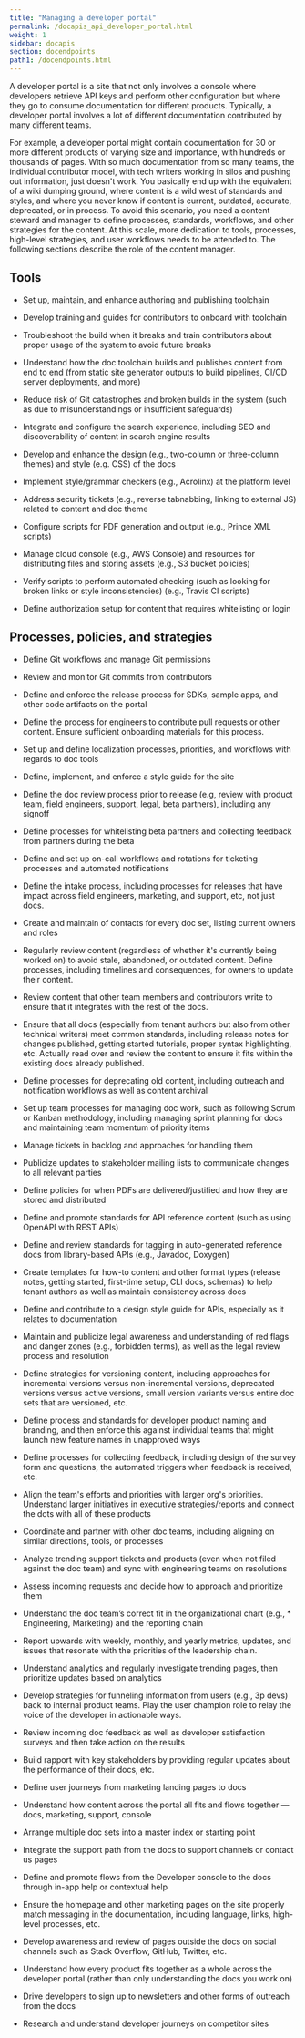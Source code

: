 ```yaml
---
title: "Managing a developer portal"
permalink: /docapis_api_developer_portal.html
weight: 1
sidebar: docapis
section: docendpoints
path1: /docendpoints.html
---
```


A developer portal is a site that not only involves a console where developers retrieve API keys and perform other configuration but where they go to consume documentation for different products. Typically, a developer portal involves a lot of different documentation contributed by many different teams.

For example, a developer portal might contain documentation for 30 or more different products of varying size and importance, with hundreds or thousands of pages. With so much documentation from so many teams, the individual contributor model, with tech writers working in silos and pushing out information, just doesn't work. You basically end up with the equivalent of a wiki dumping ground, where content is a wild west of standards and styles, and where you never know if content is current, outdated, accurate, deprecated, or in process. To avoid this scenario, you need a content steward and manager to define processes, standards, workflows, and other strategies for the content. At this scale, more dedication to tools, processes, high-level strategies, and user workflows needs to be attended to. The following sections describe the role of the content manager.

## Tools

* Set up, maintain, and enhance authoring and publishing toolchain

* Develop training and guides for contributors to onboard with toolchain

* Troubleshoot the build when it breaks and train contributors about proper usage of the system to avoid future breaks

* Understand how the doc toolchain builds and publishes content from end to end (from static site generator outputs to build pipelines, CI/CD server deployments, and more)

* Reduce risk of Git catastrophes and broken builds in the system (such as due to misunderstandings or insufficient safeguards)

* Integrate and configure the search experience, including SEO and discoverability of content in search engine results

* Develop and enhance the design (e.g., two-column or three-column themes) and style (e.g. CSS) of the docs

* Implement style/grammar checkers (e.g., Acrolinx) at the platform level

* Address security tickets (e.g., reverse tabnabbing, linking to external JS)
related to content and doc theme  

* Configure scripts for PDF generation and output (e.g., Prince XML scripts)

* Manage cloud console (e.g., AWS Console) and resources for distributing files and storing assets (e.g., S3 bucket policies)

* Verify scripts to perform automated checking (such as looking for broken links or style inconsistencies) (e.g., Travis CI scripts)

* Define authorization setup for content that requires whitelisting or login

## Processes, policies, and strategies

* Define Git workflows and manage Git permissions

* Review and monitor Git commits from contributors

* Define and enforce the release process for SDKs, sample apps, and other code artifacts on the portal

* Define the process for engineers to contribute pull requests or other content. Ensure sufficient onboarding materials for this process.

* Set up and define localization processes, priorities, and workflows with regards to doc tools

* Define, implement, and enforce a style guide for the site

* Define the doc review process prior to release (e.g, review with product team, field engineers, support, legal, beta partners), including any signoff

* Define processes for whitelisting beta partners and collecting feedback from partners during the beta

* Define and set up on-call workflows and rotations for ticketing processes and automated notifications

* Define the intake process, including processes for releases that have impact across field engineers, marketing, and support, etc, not just docs.

* Create and maintain of contacts for every doc set, listing current owners and roles

* Regularly review content (regardless of whether it's currently being worked on) to avoid stale, abandoned, or outdated content. Define processes, including timelines and consequences, for owners to update their content.

* Review content that other team members and contributors write to ensure that it integrates with the rest of the docs.

* Ensure that all docs (especially from tenant authors but also from other technical writers) meet common standards, including release notes for changes published, getting started tutorials, proper syntax highlighting, etc. Actually read over and review the content to ensure it fits within the existing docs already published.

* Define processes for deprecating old content, including outreach and notification workflows as well as content archival

* Set up team processes for managing doc work, such as following Scrum or Kanban methodology, including managing sprint planning for docs and maintaining team momentum of priority items

* Manage tickets in backlog and approaches for handling them

* Publicize updates to stakeholder mailing lists to communicate changes to all relevant parties

* Define policies for when PDFs are delivered/justified and how they are stored and distributed

* Define and promote standards for API reference content (such as using OpenAPI with REST APIs)

* Define and review standards for tagging in auto-generated reference docs from library-based APIs (e.g., Javadoc, Doxygen)

* Create templates for how-to content and other format types (release notes, getting started, first-time setup, CLI docs, schemas) to help tenant authors as well as maintain consistency across docs

* Define and contribute to a design style guide for APIs, especially as it relates to documentation

* Maintain and publicize legal awareness and understanding of red flags and danger zones (e.g., forbidden terms), as well as the legal review process and resolution

* Define strategies for versioning content, including approaches for incremental versions versus non-incremental versions, deprecated versions versus active versions, small version variants versus entire doc sets that are versioned, etc.

* Define process and standards for developer product naming and branding, and then enforce this against individual teams that might launch new feature names in unapproved ways

* Define processes for collecting feedback, including design of the survey form and questions, the automated triggers when feedback is received, etc.

* Align the team's efforts and priorities with larger org's priorities. Understand larger initiatives in executive strategies/reports and connect the dots with all of these products

* Coordinate and partner with other doc teams, including aligning on similar directions, tools, or processes

* Analyze trending support tickets and products (even when not filed against the doc team) and sync with engineering teams on resolutions

* Assess incoming requests and decide how to approach and prioritize them

* Understand the doc team’s correct fit in the organizational chart (e.g., * Engineering, Marketing) and the reporting chain

* Report upwards with weekly, monthly, and yearly metrics, updates, and  issues that resonate with the priorities of the leadership chain.

* Understand analytics and regularly investigate trending pages, then prioritize updates based on analytics

* Develop strategies for funneling information from users (e.g., 3p devs) back to internal product teams. Play the user champion role to relay the voice of the developer in actionable ways.

* Review incoming doc feedback as well as developer satisfaction surveys  and then take action on the results

* Build rapport with key stakeholders by providing regular updates about the performance of their docs, etc.

* Define user journeys from marketing landing pages to docs

* Understand how content across the portal all fits and flows together &mdash; docs, marketing, support, console

* Arrange multiple doc sets into a master index or starting point

* Integrate the support path from the docs to support channels or contact us pages

* Define and promote flows from the Developer console to the docs through in-app help or contextual help

* Ensure the homepage and other marketing pages on the site properly match messaging in the documentation, including language, links, high-level processes, etc.

* Develop awareness and review of pages outside the docs on social channels such as Stack Overflow, GitHub, Twitter, etc.

* Understand how every product fits together as a whole across the developer portal (rather than only understanding the docs you work on)

* Drive developers to sign up to newsletters and other forms of outreach from the docs

* Research and understand developer journeys on competitor sites
